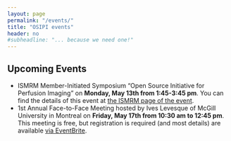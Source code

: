 ```yaml
---
layout: page
permalink: "/events/"
title: "OSIPI events"
header: no
#subheadline: "... because we need one!"
---
```


## Upcoming Events

* ISMRM Member-Initiated Symposium “Open Source Initiative for Perfusion Imaging” on **Monday, May 13th from 1:45-3:45 pm**. You can find the details of this event at [the ISMRM page of the event](https://www.ismrm.org/19/program_files/MIS04.htm).
* 1st Annual Face-to-Face Meeting hosted by Ives Levesque of McGill University in Montreal on **Friday, May 17th from 10:30 am to 12:45 pm**. This meeting is free, but registration is required (and most details) are available [via EventBrite](https://www.eventbrite.com/e/osipis-first-annual-face-to-face-meeting-in-montreal-2019-tickets-57199759019).
